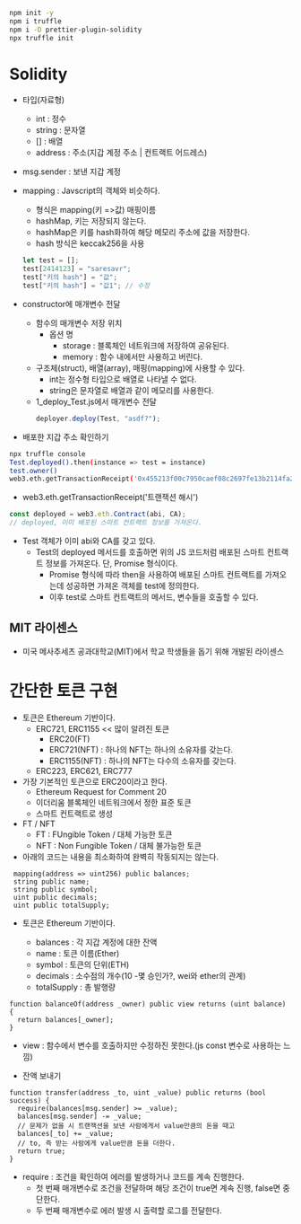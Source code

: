 ```bash
npm init -y
npm i truffle
npm i -D prettier-plugin-solidity
npx truffle init
```

# Solidity

- 타입(자료형)

  - int : 정수
  - string : 문자열
  - [] : 배열
  - address : 주소(지갑 계정 주소 | 컨트랙트 어드레스)

- msg.sender : 보낸 지갑 계정

- mapping : Javscript의 객체와 비슷하다.

  - 형식은 mapping(키 =>값) 매핑이름
  - hashMap, 키는 저장되지 않는다.
  - hashMap은 키를 hash화하여 해당 메모리 주소에 값을 저장한다.
  - hash 방식은 keccak256을 사용

  ```js
  let test = [];
  test[2414123] = "saresavr";
  test["키의 hash"] = "값";
  test["키의 hash"] = "값1"; // 수정
  ```

- constructor에 매개변수 전달

  - 함수의 매개변수 저장 위치
    - 옵션 명
      - storage : 블록체인 네트워크에 저장하여 공유된다.
      - memory : 함수 내에서만 사용하고 버린다.
  - 구조체(struct), 배열(array), 매핑(mapping)에 사용할 수 있다.
    - int는 정수형 타입으로 배열로 나타낼 수 없다.
    - string은 문자열로 배열과 같이 메모리를 사용한다.
  - 1_deploy_Test.js에서 매개변수 전달
    ```js
    deployer.deploy(Test, "asdf?");
    ```

- 배포한 지갑 주소 확인하기

```bash
npx truffle console
Test.deployed().then(instance => test = instance)
test.owner()
web3.eth.getTransactionReceipt('0x455213f00c7950caef08c2697fe13b2114fa241c67f3998122b8bf85668f3cb7')
```

- web3.eth.getTransactionReceipt('트랜잭션 해시')

```js
const deployed = web3.eth.Contract(abi, CA);
// deployed, 이미 배포된 스마트 컨트랙트 정보를 가져온다.
```

- Test 객체가 이미 abi와 CA를 갖고 있다.
  - Test의 deployed 메서드를 호출하면 위의 JS 코드처럼 배포된 스마트 컨트랙트 정보를 가져온다. 단, Promise 형식이다.
    - Promise 형식에 따라 then을 사용하여 배포된 스마트 컨트랙트를 가져오는데 성공하면 가져온 객체를 test에 정의한다.
    - 이후 test로 스마트 컨트랙트의 메서드, 변수들을 호출할 수 있다.

## MIT 라이센스

- 미국 메사추세츠 공과대학교(MIT)에서 학교 학생들을 돕기 위해 개발된 라이센스

# 간단한 토큰 구현

- 토큰은 Ethereum 기반이다.
  - ERC721, ERC1155 << 많이 알려진 토큰
    - ERC20(FT)
    - ERC721(NFT) : 하나의 NFT는 하나의 소유자를 갖는다.
    - ERC1155(NFT) : 하나의 NFT는 다수의 소유자를 갖는다.
  - ERC223, ERC621, ERC777
- 가장 기본적인 토큰으로 ERC20이라고 한다.
  - Ethereum Request for Comment 20
  - 이더리움 블록체인 네트워크에서 정한 표준 토큰
  - 스마트 컨트랙트로 생성
- FT / NFT
  - FT : FUngible Token / 대체 가능한 토큰
  - NFT : Non Fungible Token / 대체 불가능한 토큰
- 아래의 코드는 내용을 최소화하여 완벽히 작동되지는 않는다.

```solidity
 mapping(address => uint256) public balances;
 string public name;
 string public symbol;
 uint public decimals;
 uint public totalSupply;
```

- 토큰은 Ethereum 기반이다.

  - balances : 각 지갑 계정에 대한 잔액
  - name : 토큰 이름(Ether)
  - symbol : 토큰의 단위(ETH)
  - decimals : 소수점의 개수(10 -몇 승인가?, wei와 ether의 관계)
  - totalSupply : 총 발행량

```solidity
function balanceOf(address _owner) public view returns (uint balance) {
  return balances[_owner];
}
```

- view : 함수에서 변수를 호출하지만 수정하진 못한다.(js const 변수로 사용하는 느낌)

- 잔액 보내기

```solidity
function transfer(address _to, uint _value) public returns (bool success) {
  require(balances[msg.sender] >= _value);
  balances[msg.sender] -= _value;
  // 문제가 없을 시 트랜잭션을 보낸 사람에게서 value만큼의 돈을 때고
  balances[_to] += _value;
  // to, 즉 받는 사람에게 value만큼 돈을 더한다.
  return true;
}
```

- require : 조건을 확인하여 에러를 발생하거나 코드를 계속 진행한다.
  - 첫 번째 매개변수로 조건을 전달하며 해당 조건이 true면 계속 진행, false면 중단한다.
  - 두 번째 매개변수로 에러 발생 시 출력할 로그를 전달한다.
